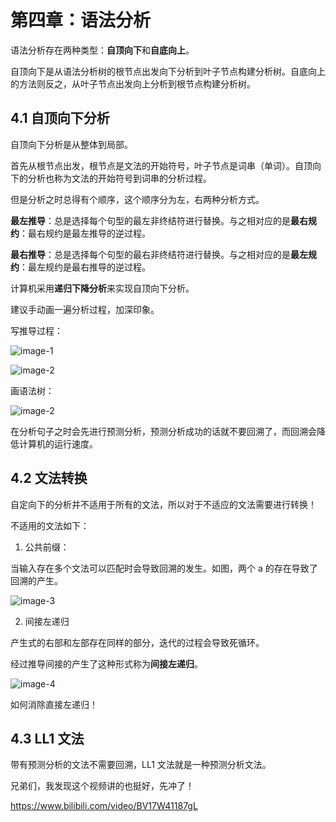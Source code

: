 # 第四章：语法分析

语法分析存在两种类型：**自顶向下**和**自底向上**。

自顶向下是从语法分析树的根节点出发向下分析到叶子节点构建分析树。自底向上的方法则反之，从叶子节点出发向上分析到根节点构建分析树。

## 4.1 自顶向下分析

自顶向下分析是从整体到局部。

首先从根节点出发，根节点是文法的开始符号，叶子节点是词串（单词）。自顶向下的分析也称为文法的开始符号到词串的分析过程。

但是分析之时总得有个顺序，这个顺序分为左，右两种分析方式。

**最左推导**：总是选择每个句型的最左非终结符进行替换。与之相对应的是**最右规约**：最右规约是最左推导的逆过程。

**最右推导**：总是选择每个句型的最右非终结符进行替换。与之相对应的是**最左规约**：最左规约是最右推导的逆过程。

计算机采用**递归下降分析**来实现自顶向下分析。

建议手动画一遍分析过程，加深印象。

写推导过程：

![image-1](https://cdn.jsdelivr.net/gh/weijiew/pic@master/images/image.2vva96vm8j00.png)

![image-2](https://cdn.jsdelivr.net/gh/weijiew/pic@master/images/image.1nwdlaf2hce8.png)

画语法树：

![image-2](https://cdn.jsdelivr.net/gh/weijiew/pic@master/images/image.16bxyfrk00ak.png)

在分析句子之时会先进行预测分析，预测分析成功的话就不要回溯了，而回溯会降低计算机的运行速度。

## 4.2 文法转换

自定向下的分析并不适用于所有的文法，所以对于不适应的文法需要进行转换！

不适用的文法如下：

1. 公共前缀：

当输入存在多个文法可以匹配时会导致回溯的发生。如图，两个 a 的存在导致了回溯的产生。

![image-3](https://cdn.jsdelivr.net/gh/weijiew/pic@master/images/image.3hx3nrl3zhu0.png)

2. 间接左递归

产生式的右部和左部存在同样的部分，迭代的过程会导致死循环。

经过推导间接的产生了这种形式称为**间接左递归**。

![image-4](https://cdn.jsdelivr.net/gh/weijiew/pic@master/images/image.1du863oef9ts.png)

如何消除直接左递归！
 
## 4.3 LL1 文法

带有预测分析的文法不需要回溯，LL1 文法就是一种预测分析文法。

兄弟们，我发现这个视频讲的也挺好，先冲了！

https://www.bilibili.com/video/BV17W41187gL